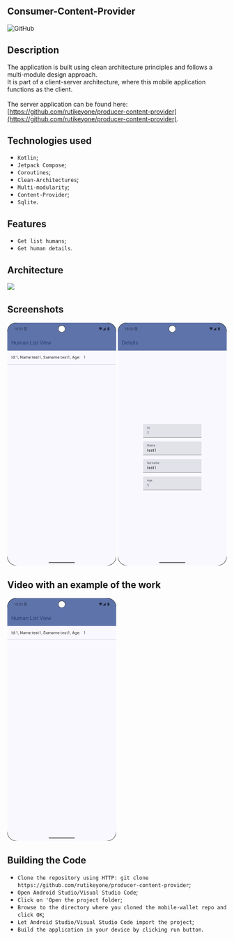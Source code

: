 ## Consumer-Content-Provider 
![GitHub](https://img.shields.io/github/license/IgorVolochay/Face-recognition?style=flat-square&color=blue) &nbsp;

## Description 

The application is built using clean architecture principles and follows a multi-module design approach.
<br>
It is part of a client-server architecture, where this mobile application functions as the client.
<br><br>
The server application can be found here: [https://github.com/rutikeyone/producer-content-provider](https://github.com/rutikeyone/producer-content-provider).

## Technologies used
* `Kotlin`;
* `Jetpack Compose`;
* `Coroutines`;
* `Clean-Architectures`;
* `Multi-modularity`;
* `Content-Provider`;
* `Sqlite`.

## Features
* `Get list humans`;
* `Get human details`.
  
## Architecture

<p align="start">
  <img src="https://github.com/rutikeyone/producer-content-provider/blob/master/metadata/screenshots/MVI-arhitecture.jpg"/> 
</p>

## Screenshots

<p align="start">
  <img src="https://github.com/rutikeyone/consumer-content-provider/blob/master/metadata/screenshots/1.png" width="250"/>
  <img src="https://github.com/rutikeyone/consumer-content-provider/blob/master/metadata/screenshots/2.png" width="250"/>
</p>

## Video with an example of the work

<a href="https://youtube.com/shorts/qzlxO_G7ng0?feature=share">
  <img src="https://github.com/rutikeyone/consumer-content-provider/blob/master/metadata/screenshots/1.png" width="250" />
</a>

## Building the Code

* `Clone the repository using HTTP: git clone https://github.com/rutikeyone/producer-content-provider`;
* `Open Android Studio/Visual Studio Code`;
* `Click on 'Open the project folder`;
* `Browse to the directory where you cloned the mobile-wallet repo and click OK`;
* `Let Android Studio/Visual Studio Code import the project`;
* `Build the application in your device by clicking run button`.

